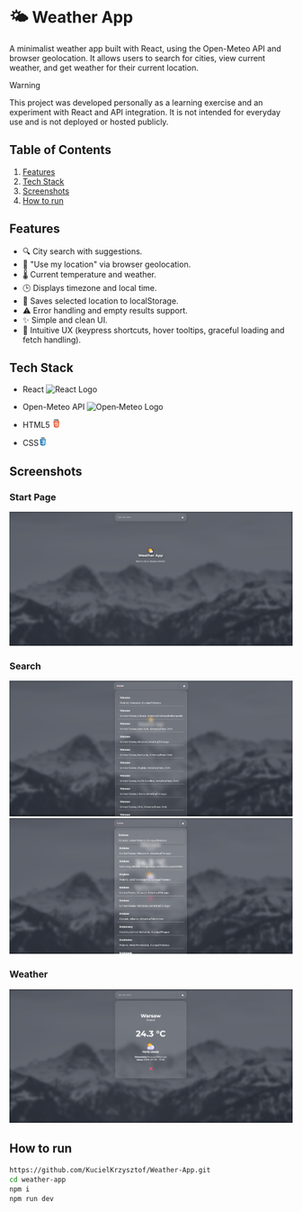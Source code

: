 # 🌤️ Weather App

A minimalist weather app built with React, using the Open-Meteo API and browser geolocation. It allows users to search for cities, view current weather, and get weather for their current location.

> [!WARNING]
> This project was developed personally as a learning exercise and an experiment with React and API integration. It is not intended for everyday use and is not deployed or hosted publicly.

## Table of Contents

1. [Features](#features)
2. [Tech Stack](#tech-stack)
3. [Screenshots](#screenshots)
4. [How to run](#how-to-run)

## Features

- 🔍 City search with suggestions.
- 📍 "Use my location" via browser geolocation.
- 🌡️ Current temperature and weather.
- 🕒 Displays timezone and local time.
- 💾 Saves selected location to localStorage.
- ⚠️ Error handling and empty results support.
- ✨ Simple and clean UI.
- 🧠 Intuitive UX (keypress shortcuts, hover tooltips, graceful loading and fetch handling).

## Tech Stack

- React <img src="https://upload.wikimedia.org/wikipedia/commons/a/a7/React-icon.svg" alt="React Logo" width="14" height="13"/>
- Open-Meteo API <img src="https://community-openhab-org.s3.dualstack.eu-central-1.amazonaws.com/original/3X/d/e/de6bed8f06b3e5a0ab03bb5d4369402988ec3d52.png" alt="Open‑Meteo Logo" width="14" height="13" />

- HTML5 <img src="https://raw.githubusercontent.com/devicons/devicon/master/icons/html5/html5-original-wordmark.svg" alt="HTML logo" width="15" height="15" />
- CSS<img src="https://raw.githubusercontent.com/devicons/devicon/master/icons/css3/css3-original-wordmark.svg" alt="CSS Logo" width="15" height="15" />

## Screenshots

### Start Page

![screen1](./screenshots/startpage.png)

### Search

![screen2](./screenshots/search1.png)
![screen3](./screenshots/search2.png)

### Weather

![screen3](./screenshots/weather.png)

## How to run

```bash
https://github.com/KucielKrzysztof/Weather-App.git
cd weather-app
npm i
npm run dev
```

